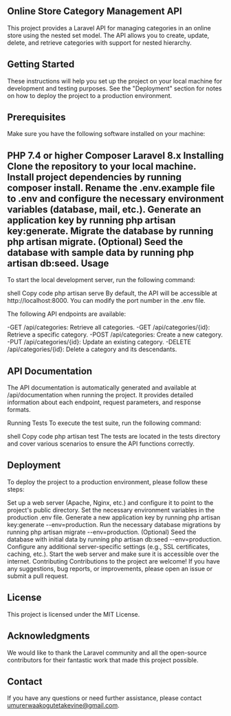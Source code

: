 Online Store Category Management API
-------------------------------------
This project provides a Laravel API for managing categories in an online store using the nested set model. The API allows you to create, update, delete, and retrieve categories with support for nested hierarchy.

Getting Started
---------------
These instructions will help you set up the project on your local machine for development and testing purposes. See the "Deployment" section for notes on how to deploy the project to a production environment.

Prerequisites
--------------
Make sure you have the following software installed on your machine:

PHP 7.4 or higher
Composer
Laravel 8.x
Installing
Clone the repository to your local machine.
Install project dependencies by running composer install.
Rename the .env.example file to .env and configure the necessary environment variables (database, mail, etc.).
Generate an application key by running php artisan key:generate.
Migrate the database by running php artisan migrate.
(Optional) Seed the database with sample data by running php artisan db:seed.
Usage
-----
To start the local development server, run the following command:

shell
Copy code
php artisan serve
By default, the API will be accessible at http://localhost:8000. You can modify the port number in the .env file.

The following API endpoints are available:

-GET /api/categories: Retrieve all categories.
-GET /api/categories/{id}: Retrieve a specific category.
-POST /api/categories: Create a new category.
-PUT /api/categories/{id}: Update an existing category.
-DELETE /api/categories/{id}: Delete a category and its descendants.


API Documentation
------------------
The API documentation is automatically generated and available at /api/documentation when running the project. It provides detailed information about each endpoint, request parameters, and response formats.

Running Tests
To execute the test suite, run the following command:

shell
Copy code
php artisan test
The tests are located in the tests directory and cover various scenarios to ensure the API functions correctly.

Deployment
----------
To deploy the project to a production environment, please follow these steps:

Set up a web server (Apache, Nginx, etc.) and configure it to point to the project's public directory.
Set the necessary environment variables in the production .env file.
Generate a new application key by running php artisan key:generate --env=production.
Run the necessary database migrations by running php artisan migrate --env=production.
(Optional) Seed the database with initial data by running php artisan db:seed --env=production.
Configure any additional server-specific settings (e.g., SSL certificates, caching, etc.).
Start the web server and make sure it is accessible over the internet.
Contributing
Contributions to the project are welcome! If you have any suggestions, bug reports, or improvements, please open an issue or submit a pull request.

License
--------
This project is licensed under the MIT License.

Acknowledgments
---------------
We would like to thank the Laravel community and all the open-source contributors for their fantastic work that made this project possible.

Contact
--------
If you have any questions or need further assistance, please contact umurerwaakogutetakevine@gmail.com.
